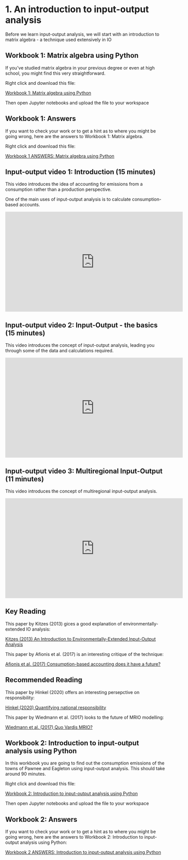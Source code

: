 # 1. An introduction to input-output analysis 

Before we learn input-output analysis, we will start with an introduction to matrix algebra - a technique used extensively in IO

## Workbook 1: Matrix algebra using Python

If you've studied matrix algebra in your previous degree or even at high school, you might find this very straightforward.

Right click and download this file:

<a href="https://dataverse.harvard.edu/api/access/datafile/8079352" download>
  Workbook 1: Matrix algebra using Python
</a>

Then open Jupyter notebooks and upload the file to your workspace

## Workbook 1: Answers

If you want to check your work or to get a hint as to where you might be going wrong, here are the answers to Workbook 1: Matrix algebra.

Right click and download this file:

<a href="https://dataverse.harvard.edu/api/access/datafile/8079359" download>
  Workbook 1 ANSWERS: Matrix algebra using Python
</a>

## Input-output video 1: Introduction (15 minutes)

This video introduces the idea of accounting for emissions from a consumption rather than a production perspective.

One of the main uses of input-output analysis is to calculate consumption-based accounts.

<iframe width="560" height="315" src="https://www.youtube.com/embed/gpIJxonEsqk?si=qYgHtAxwhqFE-ac_" title="YouTube video player" frameborder="0" allow="accelerometer; autoplay; clipboard-write; encrypted-media; gyroscope; picture-in-picture; web-share" allowfullscreen></iframe>

## Input-output video 2: Input-Output - the basics (15 minutes)

This video introduces the concept of input-output analysis, leading you through some of the data and calculations required.

<iframe width="560" height="315" src="https://www.youtube.com/embed/vDWqVh09fXg?si=d38TsgyfquUkldZF" title="YouTube video player" frameborder="0" allow="accelerometer; autoplay; clipboard-write; encrypted-media; gyroscope; picture-in-picture; web-share" allowfullscreen></iframe>

## Input-output video 3: Multiregional Input-Output (11 minutes)

This video introduces the concept of multiregional input-output analysis.

<iframe width="560" height="315" src="https://www.youtube.com/embed/rpcs27GJXIE?si=NrWBmuhAcDqWdJww" title="YouTube video player" frameborder="0" allow="accelerometer; autoplay; clipboard-write; encrypted-media; gyroscope; picture-in-picture; web-share" allowfullscreen></iframe>


## Key Reading

This paper by Kitzes (2013) gices a good explanation of environmentally-extended IO analysis:

<a href="https://www.mdpi.com/2079-9276/2/4/489" download>
  Kitzes (2013) An Introduction to Environmentally-Extended Input-Output Analysis 
</a>

This paper by Afionis et al. (2017) is an interesting critique of the technique:

<a href="https://wires.onlinelibrary.wiley.com/doi/full/10.1002/wcc.438" download>
  Afionis et al. (2017) Consumption-based accounting does it have a future? 
</a>

## Recommended Reading

This paper by Hinkel (2020) offers an interesting persepctive on responsibility:

<a href="https://pubmed.ncbi.nlm.nih.gov/32918885/" download>
  Hinkel (2020) Quantifying national responsibility 
</a>


This paper by Wiedmann et al. (2017) looks to the future of MRIO modelling:

<a href="https://www.sciencedirect.com/science/article/pii/S0921800911002606" download>
  Wiedmann et al. (2017) Quo Vardis MRIO? 
</a>

## Workbook 2: Introduction to input-output analysis using Python

In this workbook you are going to find out the consumption emissions of the towns of Pawnee and Eagleton using input-output analysis. This should take around 90 minutes.

Right click and download this file:

<a href="https://dataverse.harvard.edu/api/access/datafile/8079404" download>
  Workbook 2: Introduction to input-output analysis using Python
</a>

Then open Jupyter notebooks and upload the file to your workspace

## Workbook 2: Answers

If you want to check your work or to get a hint as to where you might be going wrong, here are the answers to Workbook 2: Introduction to input-output analysis using Python:

<a href="https://dataverse.harvard.edu/api/access/datafile/8079406" download>
  Workbook 2 ANSWERS: Introduction to input-output analysis using Python
</a>
